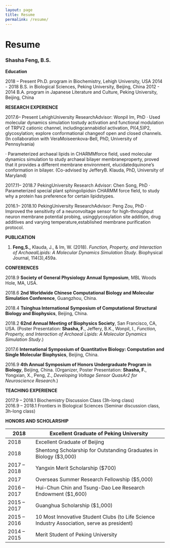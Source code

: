 ```yaml
---
layout: page
title: Resume
permalink: /resume/
---
```


# Resume

### Shasha Feng, B.S.

**Education**

2018 – Present      Ph.D. program in Biochemistry, Lehigh University, USA
2014 - 2018         B.S. in Biological Sciences, Peking University, Beijing, China
2012 - 2014         B.A. program in Japanese Literature and Culture, Peking University, Beijing, China

**RESEARCH EXPERIENCE**

2017.6– Present                      LehighUniversity 
                                     ResearchAdvisor: Wonpil Im, PhD
· Used molecular dynamics simulation tostudy activation and functional modulation of TRPV2 cationic channel, includingcannabidiol activation, PI(4,5)P2, glycosylation; explore conformational changeof open and closed channels. (In collaboration with VeraMoiseenkova-Bell, PhD, University of Pennsylvania)

· Parameterized archaeal lipids in CHARMMforce field, used molecular dynamics simulation to study archaeal bilayer membraneproperty, proved that it provides a different membrane environment, elucidatedquinone’s conformation in bilayer. (Co-advised by JefferyB. Klauda, PhD, University of Maryland)

2017.11– 2018.7                    PekingUniversity
                                   Research Advisor: Chen Song, PhD
· Parameterized special plant sphingolipidsin CHARMM force field, to study why a protein has preference for certain lipidstypes.

2016.1– 2018.10                    PekingUniversity
                                   ResearchAdvisor: Peng Zou, PhD
· Improved the sensitivity of a neuronvoltage sensor for high-throughput neuron membrane potential probing, usingglycosylation site addition, drug additives and varying temperature,established membrane purification protocol.


**PUBLICATION**

1. **Feng,S.,** Klauda, J., & Im, W. (2018). *Function, Property, and Interaction of ArchaealLipids: A Molecular Dynamics Simulation Study*. Biophysical Journal, 114(3),459a. 

**CONFERENCES**

2018.9 **Society  of General Physiology Annual Symposium**, MBL Woods Hole,  MA, USA.

2018.6 **2nd Worldwide Chinese Computational  Biology and Molecular Simulation Conference**, Guangzhou, China.

2018.4 **Tsinghua International Symposium of Computational  Structural Biology and Biophysics**,   Beijing, China.

2018.2 **62nd Annual Meeting of Biophysics  Society**, San Francisco,  CA, USA.  (Poster  Presentation: **Shasha, F.**, Jeffery,  B.K., Wonpil, I., *Function, Property,  and Interaction of Archaeal Lipids: A Molecular Dynamics Simulation Study*.) 

2017.6 **International  Symposium of** **Quantitative Biology: Computation and Single  Molecular Biophysics**, Beijing,  China.

2016.9 **4th  Annual Symposium of Honors Undergraduate Program in Biology**,  Beijing, China.   (Organizer, Poster Presentation: **Shasha, F.**, Yongxian, X., Peng, Z., *Developing Voltage Sensor QuasAr2 for  Neuroscience Research*.)

**TEACHING EXPERIENCE**

2017.9 – 2018.1   Biochemistry Discussion Class (3h-long class)              
2016.9 – 2018.1   Frontiers in Biological Sciences (Seminar  discussion class, 3h-long class)

**HONORS AND SCHOLARSHIP**

| 2018        | Excellent Graduate of Peking University                      |
| ----------- | ------------------------------------------------------------ |
| 2018        | Excellent Graduate of Beijing                                |
| 2018        | Shentong Scholarship for Outstanding Graduates  in Biology ($3,000) |
| 2017 – 2018 | Yangxin Merit Scholarship ($700)                             |
| 2017        | Overseas Summer Research Fellowship ($5,000)                 |
| 2016 – 2017 | Hui-Chun Chin and Tsung-Dao Lee Research  Endowment ($1,600) |
| 2015 – 2017 | Guanghua Scholarship ($1,000)                                |
| 2015 – 2016 | 10 Most Innovative Student Clubs (to Life  Science Industry Association, serve as president) |
| 2014 – 2015 | Merit Student of  Peking University                          |

